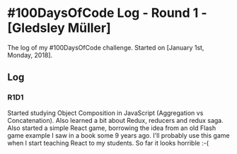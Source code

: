 # #100DaysOfCode Log - Round 1 - [Gledsley Müller]

The log of my #100DaysOfCode challenge. Started on [January 1st, Monday, 2018].

## Log

### R1D1 
Started studying Object Composition in JavaScript (Aggregation vs Concatenation). Also learned a bit about Redux, reducers and redux saga. Also started a simple React game, borrowing the idea from an old Flash game example I saw in a book some 9 years ago. I'll probably use this game when I start teaching React to my students. So far it looks horrible :-(
